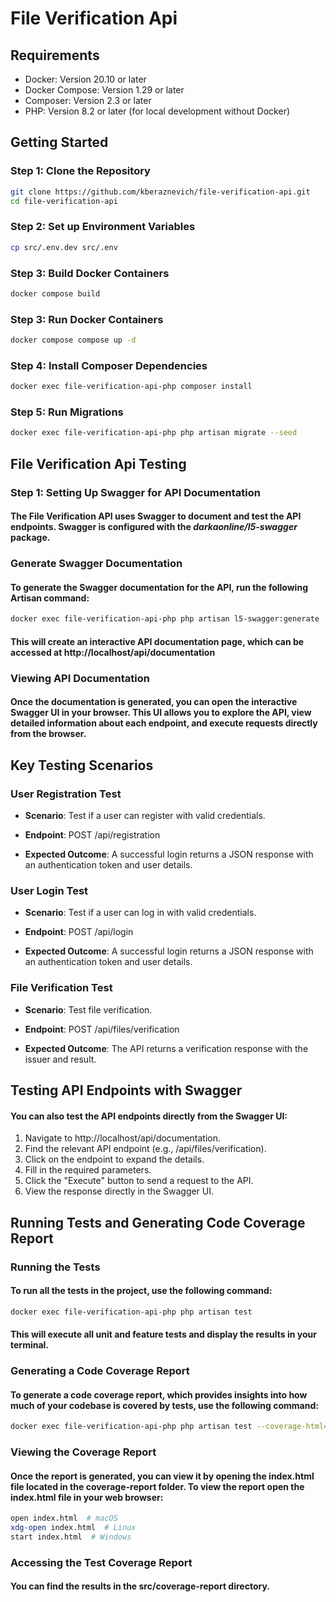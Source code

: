 # File Verification Api

## Requirements

  - Docker: Version 20.10 or later
  - Docker Compose: Version 1.29 or later
  - Composer: Version 2.3 or later
  - PHP: Version 8.2 or later (for local development without Docker)

## Getting Started

### Step 1: Clone the Repository

```bash
git clone https://github.com/kberaznevich/file-verification-api.git
cd file-verification-api
```

### Step 2: Set up Environment Variables

```bash
cp src/.env.dev src/.env
```

### Step 3: Build Docker Containers

```bash
docker compose build
```

### Step 3: Run Docker Containers

```bash
docker compose compose up -d
```

### Step 4: Install Composer Dependencies

```bash
docker exec file-verification-api-php composer install
```

### Step 5: Run Migrations

```bash
docker exec file-verification-api-php php artisan migrate --seed
```

## File Verification Api Testing

### Step 1: Setting Up Swagger for API Documentation

#### The File Verification API uses Swagger to document and test the API endpoints. Swagger is configured with the *darkaonline/l5-swagger* package.

### Generate Swagger Documentation
#### To generate the Swagger documentation for the API, run the following Artisan command:

```bash
docker exec file-verification-api-php php artisan l5-swagger:generate
```

#### This will create an interactive API documentation page, which can be accessed at http://localhost/api/documentation

### Viewing API Documentation
#### Once the documentation is generated, you can open the interactive Swagger UI in your browser. This UI allows you to explore the API, view detailed information about each endpoint, and execute requests directly from the browser.

## Key Testing Scenarios

### User Registration Test

- **Scenario**: Test if a user can register with valid credentials.

- **Endpoint**: POST /api/registration

- **Expected Outcome**: A successful login returns a JSON response with an authentication token and user details.

### User Login Test

- **Scenario**: Test if a user can log in with valid credentials.

- **Endpoint**: POST /api/login

- **Expected Outcome**: A successful login returns a JSON response with an authentication token and user details.

### File Verification Test

- **Scenario**: Test file verification.

- **Endpoint**: POST /api/files/verification

- **Expected Outcome**:  The API returns a verification response with the issuer and result.


## Testing API Endpoints with Swagger

#### You can also test the API endpoints directly from the Swagger UI:

1. Navigate to http://localhost/api/documentation.
2. Find the relevant API endpoint (e.g., /api/files/verification).
3. Click on the endpoint to expand the details.
4. Fill in the required parameters.
5. Click the "Execute" button to send a request to the API.
6. View the response directly in the Swagger UI.

## Running Tests and Generating Code Coverage Report

### Running the Tests
#### To run all the tests in the project, use the following command:

```bash
docker exec file-verification-api-php php artisan test
```

#### This will execute all unit and feature tests and display the results in your terminal.

### Generating a Code Coverage Report
#### To generate a code coverage report, which provides insights into how much of your codebase is covered by tests, use the following command:

```bash
docker exec file-verification-api-php php artisan test --coverage-html=/var/www/html/coverage-report
```

### Viewing the Coverage Report
#### Once the report is generated, you can view it by opening the index.html file located in the coverage-report folder. To view the report open the index.html file in your web browser:

```bash
open index.html  # macOS
xdg-open index.html  # Linux
start index.html  # Windows
```

### Accessing the Test Coverage Report
#### You can find the results in the src/coverage-report directory.
